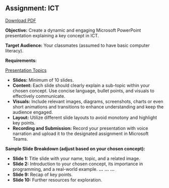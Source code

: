 ## Assignment: ICT

[Download PDF](assign1.pdf)

**Objective:** Create a dynamic and engaging Microsoft PowerPoint presentation explaining a key concept in ICT. 

**Target Audience:** Your classmates (assumed to have basic computer literacy).

**Requirements:**

[Presentation Topics](../docs/topics.md)
- **Slides:** Minimum of 10 slides.
- **Content:** Each slide should clearly explain a sub-topic within your chosen concept. Use concise language, bullet points, and visuals to effectively communicate.
- **Visuals:** Include relevant images, diagrams, screenshots, charts or even short animations and transitions to enhance understanding and keep the audience engaged.
- **Layout:** Utilize different slide layouts to avoid monotony and highlight key points.
- **Recording and Submission:** Record your presentation with voice narration and upload it to the designated assignment in Microsoft Teams.

**Sample Slide Breakdown (adjust based on your chosen concept):**

* **Slide 1:** Title slide with your name, topic, and a related image.
* **Slide 2:** Introduction to your chosen concept, its importance in programming, and a real-world example.
**...**
**...**
**...**
* **Slide 9:** Recap of key points.
* **Slide 10:** Further resources for exploration.




